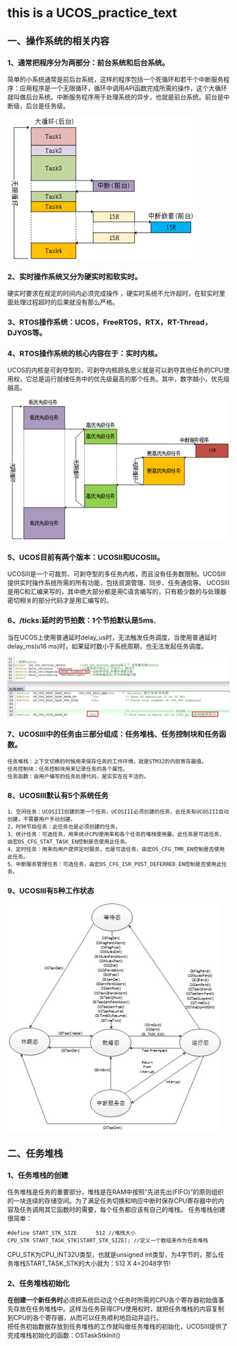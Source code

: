 # this is a UCOS_practice_text

## 一、操作系统的相关内容
###  1、通常把程序分为两部分：前台系统和后台系统。  
简单的小系统通常是前后台系统，这样的程序包括一个死循环和若干个中断服务程序：应用程序是一个无限循环，循环中调用API函数完成所需的操作，这个大循环就叫做后台系统。中断服务程序用于处理系统的异步，也就是前台系统。前台是中断级，后台是任务级。

![avatar](picture/1.PNG)

### 2、实时操作系统又分为硬实时和软实时。   
硬实时要求在规定的时间内必须完成操作 ，硬实时系统不允许超时，在软实时里面处理过程超时的后果就没有那么严格。

### 3、RTOS操作系统：UCOS，FreeRTOS，RTX，RT-Thread，DJYOS等。

 ### 4、RTOS操作系统的核心内容在于：实时内核。  
 UCOS的内核是可剥夺型的，可剥夺内核顾名思义就是可以剥夺其他任务的CPU使用权，它总是运行就绪任务中的优先级最高的那个任务。其中，数字越小，优先级越高。
 
 ![avatar](picture/2.PNG)

 ### 5、UCOS目前有两个版本：UCOSII和UCOSIII。   
UCOSIII是一个可裁剪、可剥夺型的多任务内核，而且没有任务数限制。UCOSIII提供实时操作系统所需的所有功能，包括资源管理、同步、任务通信等。  UCOSIII是用C和汇编来写的，其中绝大部分都是用C语言编写的，只有极少数的与处理器密切相关的部分代码才是用汇编写的。

### 6、/ticks:延时的节拍数：1个节拍默认是5ms.   
当在UCOS上使用普通延时delay_us时，无法触发任务调度，当使用普通延时delay_ms(u16 ms)时，如果延时数小于系统周期，也无法发起任务调度。

![avatar](picture/3.jpg)

### 7、UCOSIII中的任务由三部分组成：任务堆栈、任务控制块和任务函数。        
    任务堆栈：上下文切换的时候用来保存任务的工作环境，就是STM32的内部寄存器值。  
    任务控制块：任务控制块用来记录任务的各个属性。  
    任务函数：由用户编写的任务处理代码，是实实在在干活的。

### 8、UCOSIII默认有5个系统任务   
    1、空闲任务：UCOSIII创建的第一个任务，UCOSIII必须创建的任务，此任务有UCOSIII自动创建，不需要用户手动创建。  
    2、时钟节拍任务：此任务也是必须创建的任务。 
    3、统计任务：可选任务，用来统计CPU使用率和各个任务的堆栈使用量。此任务是可选任务，由宏OS_CFG_STAT_TASK_EN控制是否使用此任务。   
    4、定时任务：用来向用户提供定时服务，也是可选任务，由宏OS_CFG_TMR_EN控制是否使用此任务。    
    5、中断服务管理任务：可选任务，由宏OS_CFG_ISR_POST_DEFERRED_EN控制是否使用此任务。

### 9、UCOSIII有5种工作状态

![avatar](picture/4.jpg)

## 二、任务堆栈
### 1、任务堆栈的创建
任务堆栈是任务的重要部分，堆栈是在RAM中按照“先进先出(FIFO)”的原则组织的一块连续的存储空间。为了满足任务切换和响应中断时保存CPU寄存器中的内容及任务调用其它函数时的需要，每个任务都应该有自己的堆栈。
任务堆栈创建很简单：    

    #define START_STK_SIZE 		512	//堆栈大小  
    CPU_STK START_TASK_STK[START_STK_SIZE];	//定义一个数组来作为任务堆栈
    
CPU_STK为CPU_INT32U类型，也就是unsigned int类型，为4字节的，那么任务堆栈START_TASK_STK的大小就为：512 X 4=2048字节!

### 2、任务堆栈初始化
<b>在创建一个新任务时</b>必须把系统启动这个任务时所需的CPU各个寄存器初始值事先存放在任务堆栈中。这样当任务获得CPU使用权时，就把任务堆栈的内容复制到CPU的各个寄存器，从而可以任务顺利地启动并运行。   
把任务初始数据存放到任务堆栈的工作就叫做任务堆栈的初始化，UCOSIII提供了完成堆栈初始化的函数：OSTaskStkInit()

  

